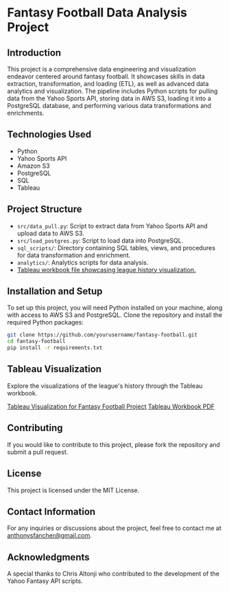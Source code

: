 # Fantasy Football Data Analysis Project

## Introduction
This project is a comprehensive data engineering and visualization endeavor centered around fantasy football. It showcases skills in data extraction, transformation, and loading (ETL), as well as advanced data analytics and visualization. The pipeline includes Python scripts for pulling data from the Yahoo Sports API, storing data in AWS S3, loading it into a PostgreSQL database, and performing various data transformations and enrichments.

## Technologies Used
- Python
- Yahoo Sports API
- Amazon S3
- PostgreSQL
- SQL
- Tableau

## Project Structure
- `src/data_pull.py`: Script to extract data from Yahoo Sports API and upload data to AWS S3.
- `src/load_postgres.py`: Script to load data into PostgreSQL.
- `sql_scripts/`: Directory containing SQL tables, views, and procedures for data transformation and enrichment.
- `analytics/`: Analytics scripts for data analysis.
-  [Tableau workbook file showcasing league history visualization.](https://public.tableau.com/views/FANTASYRECORDBOOK/RECORDBOOK?:language=en-US&:display_count=n&:origin=viz_share_link)

## Installation and Setup
To set up this project, you will need Python installed on your machine, along with access to AWS S3 and PostgreSQL. Clone the repository and install the required Python packages:

```bash
git clone https://github.com/yourusername/fantasy-football.git
cd fantasy-football
pip install -r requirements.txt
```

## Tableau Visualization
Explore the visualizations of the league's history through the Tableau workbook.

[Tableau Visualization for Fantasy Football Project](https://public.tableau.com/views/FANTASYRECORDBOOK/RECORDBOOK?:language=en-US&:display_count=n&:origin=viz_share_link)
[Tableau Workbook PDF](RECORD%20BOOK.pdf)

## Contributing
If you would like to contribute to this project, please fork the repository and submit a pull request.

## License
This project is licensed under the MIT License.

## Contact Information
For any inquiries or discussions about the project, feel free to contact me at anthonysfancher@gmail.com.

## Acknowledgments
A special thanks to Chris Altonji who contributed to the development of the Yahoo Fantasy API scripts.